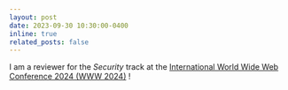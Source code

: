 ```yaml
---
layout: post
date: 2023-09-30 10:30:00-0400
inline: true
related_posts: false
---
```


I am a reviewer for the *Security* track at the [International World Wide Web Conference 2024 (WWW 2024)](https://www2024.thewebconf.org/) ! 
